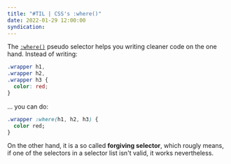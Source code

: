 ```yaml
---
title: "#TIL | CSS's :where()"
date: 2022-01-29 12:00:00
syndication: 
---
```


The [``:where()``](https://developer.mozilla.org/en-US/docs/Web/CSS/:where) pseudo selector helps you writing cleaner code on the one hand. Instead of writing:

```CSS
.wrapper h1,
.wrapper h2,
.wrapper h3 {
  color: red;
}
```

... you can do:

```CSS
.wrapper :where(h1, h2, h3) {
  color red;
}
```

On the other hand, it is a so called **forgiving selector**, which rougly means, if one of the selectors in a selector list isn't valid, it works nevertheless.
